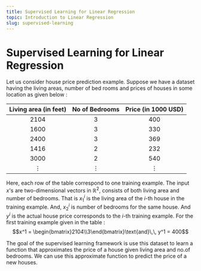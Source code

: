 ```yaml
---
title: Supervised Learning for Linear Regression
topic: Introduction to Linear Regression
slug: supervised-learning
---
```


# Supervised Learning for Linear Regression

Let us consider house price prediction example. Suppose we have a dataset having the living areas, number of bed rooms and prices of houses in some location as given below :


| Living area (in feet) | No of Bedrooms | Price (in 1000 USD) |
| :---: | :---: | :---: |
| 2104 | 3 | 400 |
| 1600 | 3 | 330 |
| 2400 | 3 | 369 |
| 1416 | 2 | 232 |
| 3000 | 2 | 540 |
| $\vdots$ | $\vdots$ | $\vdots$ |

Here, each row of the table correspond to one training example. The input  $x$'s are two-dimensional vectors in $\mathbb{R}^2$, consists of both living area and number of bedrooms. That is $x_{1}^{i}$ is the living area of the $i$-th house in the training example. And, $x_{2}^{i}$ is number of bedrooms for the same house. And $y^i$ is the actual house price corresponds to the $i$-th training example. For the first training example given in the table : $$x^1 = \begin{bmatrix}2104\\3\end{bmatrix}\text{and}\,\, y^1 = 400$$

The goal of the supervised learning framework is use this dataset to learn a function that approximates the price of a house given living area and no.of bedrooms. We can use this approximate function to predict the price of a new houses.
